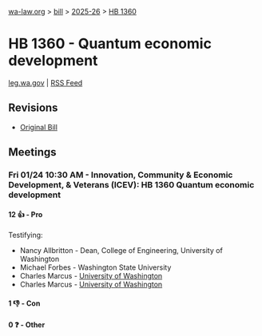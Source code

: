 [wa-law.org](/) > [bill](/bill/) > [2025-26](/bill/2025-26/) > [HB 1360](/bill/2025-26/hb/1360/)

# HB 1360 - Quantum economic development
[leg.wa.gov](https://app.leg.wa.gov/billsummary?BillNumber=1360&Year=2025&Initiative=false) | [RSS Feed](./rss.xml)

## Revisions
* [Original Bill](1/)

## Meetings
### Fri 01/24 10:30 AM - Innovation, Community & Economic Development, & Veterans (ICEV): HB 1360 Quantum economic development
#### 12 👍 - Pro
Testifying:
* Nancy Allbritton - Dean, College of Engineering, University of Washington
* Michael Forbes - Washington State University
* Charles Marcus - [University of Washington](/org/university_of_washington/)
* Charles Marcus - [University of Washington](/org/university_of_washington/)

#### 1 👎 - Con

#### 0 ❓ - Other
